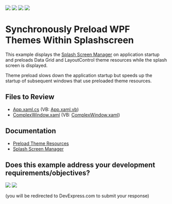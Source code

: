 <!-- default badges list -->
![](https://img.shields.io/endpoint?url=https://codecentral.devexpress.com/api/v1/VersionRange/356264012/21.1.2%2B)
[![](https://img.shields.io/badge/Open_in_DevExpress_Support_Center-FF7200?style=flat-square&logo=DevExpress&logoColor=white)](https://supportcenter.devexpress.com/ticket/details/T991355)
[![](https://img.shields.io/badge/📖_How_to_use_DevExpress_Examples-e9f6fc?style=flat-square)](https://docs.devexpress.com/GeneralInformation/403183)
[![](https://img.shields.io/badge/💬_Leave_Feedback-feecdd?style=flat-square)](#does-this-example-address-your-development-requirementsobjectives)
<!-- default badges end -->
# Synchronously Preload WPF Themes Within Splashscreen

This example displays the [Splash Screen Manager](https://docs.devexpress.com/WPF/401685/controls-and-libraries/windows-and-utility-controls/splash-screen-manager) on application startup and preloads Data Grid and LayoutControl theme resources while the splash screen is displayed.

Theme preload slows down the application startup but speeds up the startup of subsequent windows that use preloaded theme resources.

## Files to Review

* [App.xaml.cs](./CS/ThemePreloadwithSplashscreen/App.xaml.cs) (VB: [App.xaml.vb](./VB/ThemePreloadwithSplashscreen/App.xaml.vb))
* [ComplexWindow.xaml](./CS/ThemePreloadwithSplashscreen/ComplexWindow.xaml) (VB: [ComplexWindow.xaml](./VB/ThemePreloadwithSplashscreen/ComplexWindow.xaml))

## Documentation

* [Preload Theme Resources](https://docs.devexpress.com/WPF/403439/common-concepts/themes/preload-theme-resources)
* [Splash Screen Manager](https://docs.devexpress.com/WPF/401685/controls-and-libraries/windows-and-utility-controls/splash-screen-manager)
<!-- feedback -->
## Does this example address your development requirements/objectives?

[<img src="https://www.devexpress.com/support/examples/i/yes-button.svg"/>](https://www.devexpress.com/support/examples/survey.xml?utm_source=github&utm_campaign=wpf-synchronous-theme-preload-with-splashscreen&~~~was_helpful=yes) [<img src="https://www.devexpress.com/support/examples/i/no-button.svg"/>](https://www.devexpress.com/support/examples/survey.xml?utm_source=github&utm_campaign=wpf-synchronous-theme-preload-with-splashscreen&~~~was_helpful=no)

(you will be redirected to DevExpress.com to submit your response)
<!-- feedback end -->
